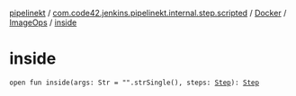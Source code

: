 [pipelinekt](../../../index.md) / [com.code42.jenkins.pipelinekt.internal.step.scripted](../../index.md) / [Docker](../index.md) / [ImageOps](index.md) / [inside](./inside.md)

# inside

`open fun inside(args: Str = "".strSingle(), steps: `[`Step`](../../../com.code42.jenkins.pipelinekt.core.step/-step/index.md)`): `[`Step`](../../../com.code42.jenkins.pipelinekt.core.step/-step/index.md)